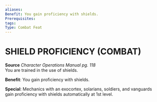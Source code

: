 ```yaml
---
aliases: 
Benefit: You gain proficiency with shields.
Prerequisites: 
tags: 
Type: Combat Feat
---
```

# SHIELD PROFICIENCY (COMBAT)
**Source** _Character Operations Manual pg. 118_  
You are trained in the use of shields.

**Benefit**: You gain proficiency with shields.

**Special**: Mechanics with an exocortex, solarians, soldiers, and vanguards gain proficiency with shields automatically at 1st level.

